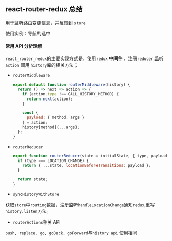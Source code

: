 ## react-router-redux 总结

用于监听路由变更信息，并反馈到 `store`

使用实例：导航的选中

#### 常用 API 分析理解

`react_router_redux`的主要实现方式是，使用`redux` **中间件** ，注册`reducer`,监听`action` 调用 `history`库的相关方法；

- `routerMiddleware`

  ```javascript
  export default function routerMiddleware(history) {
    return () => next => action => {
      if (action.type !== CALL_HISTORY_METHOD) {
        return next(action);
      }

      const {
        payload: { method, args }
      } = action;
      history[method](...args);
    };
  }
  ```

- `routerReducer`

  ```javascript
  export function routerReducer(state = initialState, { type, payload } = {}) {
    if (type === LOCATION_CHANGE) {
      return { ...state, locationBeforeTransitions: payload };
    }

    return state;
  }
  ```

- `syncHistoryWithStore`

获取`store`中`routing`数据，注册监听`handleLocationChange`通知`redux`,重写`history.listen`方法。

- `routerActions`相关 API

`push, replace, go, goBack, goForward`与`history api` 使用相同
